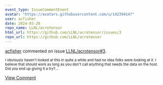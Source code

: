 ```yaml
---
event_type: IssueCommentEvent
avatar: "https://avatars.githubusercontent.com/u/14239414?"
user: acfisher
date: 2024-03-28
repo_name: LLNL/acrotensor
html_url: https://github.com/LLNL/acrotensor/issues/3
repo_url: https://github.com/LLNL/acrotensor
---
```


<a href='https://github.com/acfisher' target='_blank'>acfisher</a> commented on issue <a href='https://github.com/LLNL/acrotensor/issues/3' target='_blank'>LLNL/acrotensor#3</a>.

<small>I obviously haven't looked at this in quite a while and had no idea folks were looking at it.  I believe that should work as long as you don't call anything that needs the data on the host.  Did you end up giving it a try?...</small>

<a href='https://github.com/LLNL/acrotensor/issues/3' target='_blank'>View Comment</a>